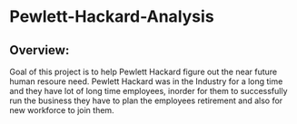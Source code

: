# Pewlett-Hackard-Analysis

## Overview:
   Goal of this project is to help Pewlett Hackard figure out the near future human resoure need. Pewlett Hackard was in the Industry for a long time and they have lot of long time employees, inorder for them to successfully run the business they have to plan the employees retirement and also for new workforce to join them.  

